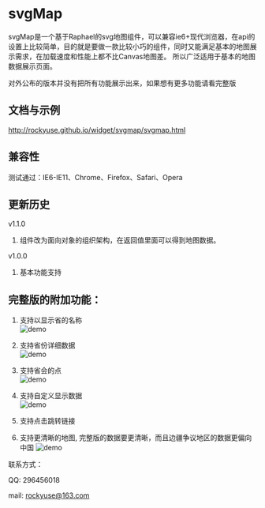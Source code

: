 # svgMap
svgMap是一个基于Raphael的svg地图组件，可以兼容ie6+现代浏览器，在api的设置上比较简单，目的就是要做一款比较小巧的组件，同时又能满足基本的地图展示需求，在加载速度和性能上都不比Canvas地图差。
所以广泛适用于基本的地图数据展示页面。

对外公布的版本并没有把所有功能展示出来，如果想有更多功能请看完整版

##  文档与示例

<http://rockyuse.github.io/widget/svgmap/svgmap.html>

##  兼容性

测试通过：IE6-IE11、Chrome、Firefox、Safari、Opera

##  更新历史

v1.1.0

1. 组件改为面向对象的组织架构，在返回值里面可以得到地图数据。

v1.0.0

1. 基本功能支持


##  完整版的附加功能：

1. 支持以显示省的名称  
![demo](https://raw.githubusercontent.com/rockyuse/svgMap/master/screenshot/demo1.jpg)

2. 支持省份详细数据  
![demo](https://raw.githubusercontent.com/rockyuse/svgMap/master/screenshot/demo4.gif)

3. 支持省会的点  
![demo](https://raw.githubusercontent.com/rockyuse/svgMap/master/screenshot/demo2.jpg)

4. 支持自定义显示数据  
![demo](https://raw.githubusercontent.com/rockyuse/svgMap/master/screenshot/demo3.jpg)

5. 支持点击跳转链接

6. 支持更清晰的地图, 完整版的数据要更清晰，而且边疆争议地区的数据更偏向中国
![demo](https://raw.githubusercontent.com/rockyuse/svgMap/master/screenshot/demo5.png)

联系方式：

QQ:     296456018
    
mail:   rockyuse@163.com